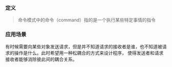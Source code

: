 ### 定义
> 命令模式中的命令（command）指的是一个执行某些特定事情的指令


### 应用场景
有时候需要向某些对象发送请求，但是并不知道请求的接收者是谁，也不知道被请求的操作是什么。此时希望用一种松耦合的方式来设计程序，
使得发送者和请求接收者能够消除彼此间的耦合关系。

